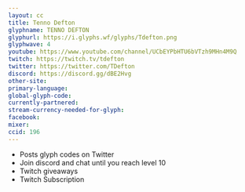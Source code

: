 ```yaml
---
layout: cc
title: Tenno Defton
glyphname: TENNO DEFTON
glyphurl: https://i.glyphs.wf/glyphs/Tdefton.png
glyphwave: 4
youtube: https://www.youtube.com/channel/UCbEYPbHTU6bVTzh9MHn4M9Q
twitch: https://twitch.tv/tdefton
twitter: https://twitter.com/TDefton
discord: https://discord.gg/dBE2Hvg
other-site: 
primary-language: 
global-glyph-code: 
currently-partnered: 
stream-currency-needed-for-glyph: 
facebook: 
mixer: 
ccid: 196
---
```

* Posts glyph codes on Twitter
* Join discord and chat until you reach level 10
* Twitch giveaways
* Twitch Subscription
